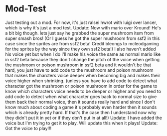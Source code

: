 # Mod-Test
Just testing out a mod.
For now, it's just ralsei hwrot with luigi over lancer, which is why it's just a mod test.
Update:
Now with mario over Kround! He's a bit big though. lets just say he grabbed the super mushroom item from super smash bros! (Or I guess he got the super mushroom from ssf2 in this case since the sprites are from ssf2 beta! Credit bleongs to mcleodgaming for the sprites by the way since they own ssf2 beta!) I also haven't added his voice yet but when I do I'll make his voice the same as normal mario like in ssf2 beta because they don't change the pitch of the voice when getting the mushroom or poison mushroom in ssf2 beta and it wouldn't be that hard, you just have to add code to the mushroom and poison mushroom that makes the charcters voice deeper when becoming big and makes their voice higher when shrinking. (unless you have to add code to detect what character got the mushroom or poison mushroom in order for the game to know which characters voice needs to be deeper or higher and you need to add code to detect when what character goes back to normal size to give them back their normal voice, then it sounds really hard and since I don't know much about coding a game it's probably even harder then it sounds which is already pretty hard. If that's the case then I understand now why they didn't put it in yet or if they don't put in at all!)
Update:
I have added the voice but I'm trying to get it to play. Will update this when it plays!
Update:
Got the voice to play!!!
